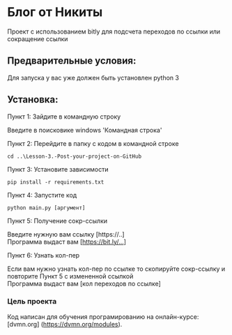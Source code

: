 # Блог от Никиты

Проект с использованием bitly для подсчета переходов по ссылки или сокращение ссылки 

## Предварительные условия:

Для запуска у вас уже должен быть установлен  python 3

## Установка:

Пункт 1: Зайдите в командную строку

Введите в поисковике windows 'Командная строка'

Пункт 2: Перейдите в папку с кодом в командной строке

```
cd ..\Lesson-3.-Post-your-project-on-GitHub
```

Пункт 3: Установите зависимости

```
pip install -r requirements.txt
```

Пункт 4: Запустите код

```
python main.py [аргумент]
```

Пункт 5: Получение сокр-ссылки

Введите нужную вам ссылку [https://..]                                                                                                                                           
Программа выдаст вам [https://bit.ly/...]

Пункт 6: Узнать кол-пер

Если вам нужно узнать кол-пер по ссылке то скопируйте сокр-ссылку и повторите Пункт 5 с измененной ссылкой                                                                       
Программа выдаст вам [кол переходов по ссылке]

### Цель проекта

Код написан для обучения програмированию на онлайн-курсе:[dvmn.org] (https://dvmn.org/modules).
